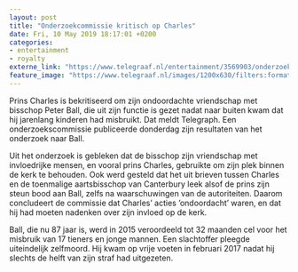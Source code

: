 ```yaml
---
layout: post
title: "Onderzoekcommissie kritisch op Charles"
date: Fri, 10 May 2019 18:17:01 +0200
categories: 
- entertainment 
- royalty 
externe_link: "https://www.telegraaf.nl/entertainment/3569903/onderzoekcommissie-kritisch-op-charles"
feature_image: "https://www.telegraaf.nl/images/1200x630/filters:format(jpeg):quality(80)/cdn-kiosk-api.telegraaf.nl/0afeaf04-733f-11e9-92d1-02d2fb1aa1d7.jpg"
---
```


<p class="intro">Prins Charles is bekritiseerd om zijn ondoordachte vriendschap met bisschop Peter Ball, die uit zijn functie is gezet nadat naar buiten kwam dat hij jarenlang kinderen had misbruikt. Dat meldt Telegraph. Een onderzoekscommissie publiceerde donderdag zijn resultaten van het onderzoek naar Ball.</p> <p>Uit het onderzoek is gebleken dat de bisschop zijn vriendschap met invloedrijke mensen, en vooral prins Charles, gebruikte om zijn plek binnen de kerk te behouden. Ook werd gesteld dat het uit brieven tussen Charles en de toenmalige aartsbisschop van Canterbury leek alsof de prins zijn steun bood aan Ball, zelfs na waarschuwingen van de autoriteiten. Daarom concludeert de commissie dat Charles’ acties ’ondoordacht’ waren, en dat hij had moeten nadenken over zijn invloed op de kerk.</p><p>Ball, die nu 87 jaar is, werd in 2015 veroordeeld tot 32 maanden cel voor het misbruik van 17 tieners en jonge mannen. Een slachtoffer pleegde uiteindelijk zelfmoord. Hij kwam op vrije voeten in februari 2017 nadat hij slechts de helft van zijn straf had uitgezeten.</p>
